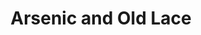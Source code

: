 ---
title: "Arsenic and Old Lace"
year: 1944
rating: 1.5
stars: "★½"
rewatched: false
permalink: "arsenic-and-old-lace"
watched_on: 2021-01-01
---